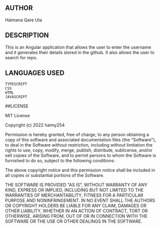 ## AUTHOR
Haimana Qare Uta

## DESCRIPTION
This is an Angular application that allows the user to enter the username and it generates their details stored in the github.
It also allows the user to search for repo.

## LANGUAGES USED
    TYPESCRIPT
    CSS
    HTML
    JAVASCRIPT
    
  ##LICENSE
  
  MIT License

Copyright (c) 2022 haimy254

Permission is hereby granted, free of charge, to any person obtaining a copy
of this software and associated documentation files (the "Software"), to deal
in the Software without restriction, including without limitation the rights
to use, copy, modify, merge, publish, distribute, sublicense, and/or sell
copies of the Software, and to permit persons to whom the Software is
furnished to do so, subject to the following conditions:

The above copyright notice and this permission notice shall be included in all
copies or substantial portions of the Software.

THE SOFTWARE IS PROVIDED "AS IS", WITHOUT WARRANTY OF ANY KIND, EXPRESS OR
IMPLIED, INCLUDING BUT NOT LIMITED TO THE WARRANTIES OF MERCHANTABILITY,
FITNESS FOR A PARTICULAR PURPOSE AND NONINFRINGEMENT. IN NO EVENT SHALL THE
AUTHORS OR COPYRIGHT HOLDERS BE LIABLE FOR ANY CLAIM, DAMAGES OR OTHER
LIABILITY, WHETHER IN AN ACTION OF CONTRACT, TORT OR OTHERWISE, ARISING FROM,
OUT OF OR IN CONNECTION WITH THE SOFTWARE OR THE USE OR OTHER DEALINGS IN THE
SOFTWARE.

